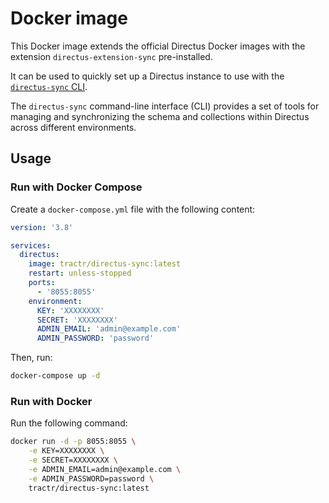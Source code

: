 # Docker image

This Docker image extends the official Directus Docker images with the extension `directus-extension-sync` pre-installed.

It can be used to quickly set up a Directus instance to use with the [`directus-sync` CLI](https://github.com/tractr/directus-sync).

The `directus-sync` command-line interface (CLI) provides a set of tools for managing and synchronizing the schema and collections within Directus across different environments.

## Usage

### Run with Docker Compose

Create a `docker-compose.yml` file with the following content:

```yaml
version: '3.8'

services:
  directus:
    image: tractr/directus-sync:latest
    restart: unless-stopped
    ports:
      - '8055:8055'
    environment:
      KEY: 'XXXXXXXX'
      SECRET: 'XXXXXXXX'
      ADMIN_EMAIL: 'admin@example.com'
      ADMIN_PASSWORD: 'password'
```

Then, run:

```bash
docker-compose up -d
```

### Run with Docker

Run the following command:

```bash
docker run -d -p 8055:8055 \
    -e KEY=XXXXXXXX \
    -e SECRET=XXXXXXXX \
    -e ADMIN_EMAIL=admin@example.com \
    -e ADMIN_PASSWORD=password \
    tractr/directus-sync:latest
```

